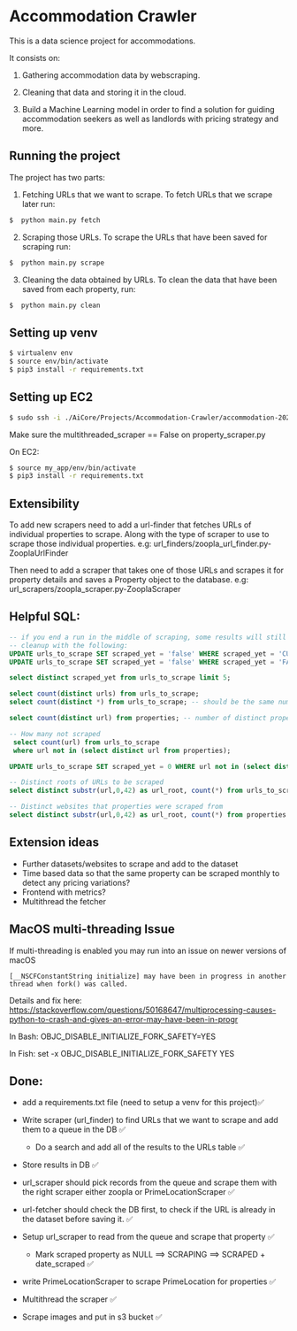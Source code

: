 # Accommodation Crawler

This is a data science project for accommodations.

It consists on:
1. Gathering accommodation data by webscraping.

2. Cleaning that data and storing it in the cloud.

3. Build a Machine Learning model in order to find a solution for guiding
accommodation seekers as well as landlords with pricing strategy and more.


## Running the project

The project has two parts:

1. Fetching URLs that we want to scrape.
To fetch URLs that we scrape later run:
```bash
$  python main.py fetch
```

2. Scraping those URLs.
To scrape the URLs that have been saved for scraping run:
```bash
$  python main.py scrape
```

3. Cleaning the data obtained by URLs.
To clean the data that have been saved from each property, run:
```bash
$  python main.py clean
```

## Setting up venv
```bash
$ virtualenv env
$ source env/bin/activate
$ pip3 install -r requirements.txt
```

## Setting up EC2
```bash
$ sudo ssh -i ./AiCore/Projects/Accommodation-Crawler/accommodation-202107.pem ec2-user@ec2-3-10-199-200.eu-west-2.compute.amazonaws.com
```
Make sure the multithreaded_scraper == False on property_scraper.py

On EC2:
```bash
$ source my_app/env/bin/activate
$ pip3 install -r requirements.txt
```

## Extensibility
To add new scrapers need to add a url-finder that fetches URLs of individual properties to scrape. Along with the type of scraper to use to scrape those individual properties. e.g: url_finders/zoopla_url_finder.py-ZooplaUrlFinder   

Then need to add a scraper that takes one of those URLs and scrapes it for property details and saves a Property object to the database. e.g: url_scrapers/zoopla_scraper.py-ZooplaScraper


## Helpful SQL:

```SQL
-- if you end a run in the middle of scraping, some results will still be marked as 'CURRENTLY_SCRAPING'
-- cleanup with the following:
UPDATE urls_to_scrape SET scraped_yet = 'false' WHERE scraped_yet = 'CURRENTLY_SCRAPING';
UPDATE urls_to_scrape SET scraped_yet = 'false' WHERE scraped_yet = 'FAILED';

select distinct scraped_yet from urls_to_scrape limit 5;

select count(distinct urls) from urls_to_scrape;
select count(distinct *) from urls_to_scrape; -- should be the same number as the line above

select count(distinct url) from properties; -- number of distinct properties scraped (some may have accidentally been scraped twice)

-- How many not scraped
 select count(url) from urls_to_scrape
 where url not in (select distinct url from properties);

UPDATE urls_to_scrape SET scraped_yet = 0 WHERE url not in (select distinct url from properties);

-- Distinct roots of URLs to be scraped
select distinct substr(url,0,42) as url_root, count(*) from urls_to_scrape group by url_root limit 25;

-- Distinct websites that properties were scraped from
select distinct substr(url,0,42) as url_root, count(*) from properties group by url_root limit 25;
```

## Extension ideas
- Further datasets/websites to scrape and add to the dataset
- Time based data so that the same property can be scraped monthly to detect any pricing variations?
- Frontend with metrics?
- Multithread the fetcher 


## MacOS multi-threading Issue
If multi-threading is enabled you may run into an issue on newer versions of macOS
```
[__NSCFConstantString initialize] may have been in progress in another thread when fork() was called.
```
Details and fix here: 
https://stackoverflow.com/questions/50168647/multiprocessing-causes-python-to-crash-and-gives-an-error-may-have-been-in-progr

In Bash:
OBJC_DISABLE_INITIALIZE_FORK_SAFETY=YES

In Fish:
set -x OBJC_DISABLE_INITIALIZE_FORK_SAFETY YES


## Done:
- add a requirements.txt file (need to setup a venv for this project)✅

- Write scraper (url_finder) to find URLs that we want to scrape and add them to a queue in the DB ✅
    - Do a search and add all of the results to the URLs table ✅

- Store results in DB ✅

- url_scraper should pick records from the queue and scrape them with the right scraper either zoopla or PrimeLocationScraper ✅

- url-fetcher should check the DB first, to check if the URL is already in the dataset before saving it. ✅

- Setup url_scraper to read from the queue and scrape that property ✅
    - Mark scraped property as NULL ==> SCRAPING ==> SCRAPED + date_scraped ✅

- write PrimeLocationScraper to scrape PrimeLocation for properties ✅

- Multithread the scraper ✅

- Scrape images and put in s3 bucket ✅